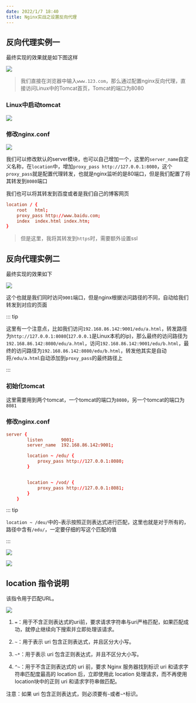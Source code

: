 ```yaml
---
date: 2022/1/7 18:40
title: Nginx实战之设置反向代理
---
```




## 反向代理实例一



最终实现的效果就是如下图这样

![](https://picture.xcye.xyz/image-20220107185228644.png)

>  我们直接在浏览器中输入`www.123.com`，那么通过配置nginx反向代理，直接访问Linux中的Tomcat首页，Tomcat的端口为8080



### Linux中启动tomcat

![](https://picture.xcye.xyz/image-20220107191508755.png)



### 修改nginx.conf

![](https://picture.xcye.xyz/image-20220107191553118.png)

我们可以修改默认的server模块，也可以自己增加一个，这里的`server_name`自定义名称，在`location`中，增加`proxy_pass http://127.0.0.1:8080`，这个`proxy_pass`就是配置代理转发，也就是nginx监听的是80端口，但是我们配置了将其转发到`8080`端口

我们也可以将其转发到百度或者是我们自己的博客网页

```conf
location / {
	root   html;
	proxy_pass http://www.baidu.com;
	index  index.html index.htm;
}
```

> 但是这里，我将其转发到`https`时，需要额外设置ssl



## 反向代理实例二

最终实现的效果如下

![](https://picture.xcye.xyz/image-20220107202733674.png)



这个也就是我们同时访问`9001`端口，但是nginx根据访问路径的不同，自动给我们转发到对应的页面



::: tip

这里有一个注意点，比如我们访问`192.168.86.142:9001/edu/a.html`，转发路径为`http://127.0.0.1:8080`(`127.0.0.1`是Linux本机的ip)，那么最终的访问路径为`192.168.86.142:8080/edu/a.html`，访问`192.168.86.142:9001/edu/b.html`，最终的访问路径为`192.168.86.142:8080/edu/b.html`，转发他其实是自动将`/edu/a.html`自动添加到`proxy_pass`的最终路径上

:::



### 初始化tomcat

这里需要用到两个tomcat，一个tomcat的端口为`8080`，另一个tomcat的端口为`8081`



### 修改nginx.conf

```conf
server {
        listen       9001;
        server_name  192.168.86.142:9001;

        location ~ /edu/ {
            proxy_pass http://127.0.0.1:8080;
        }


        location ~ /vod/ {
            proxy_pass http://127.0.0.1:8081;
        }
    }
```



::: tip

`location ~ /deu/`中的`~`表示按照正则表达式进行匹配，这里也就是对于所有的，路径中含有`/edu/`，一定要仔细的写这个匹配的值

:::



![](https://picture.xcye.xyz/image-20220107204140025.png)

![](https://picture.xcye.xyz/image-20220107204213693.png)



## **location 指令说明** 

 该指令用于匹配URL。

![](https://picture.xcye.xyz/image-20220107204543973.png)

1. `=`：用于不含正则表达式的uri前，要求请求字符串与uri严格匹配，如果匹配成功，就停止继续向下搜索并立即处理该请求。

2. `~`：用于表示 uri 包含正则表达式，并且区分大小写。

3. `~*`：用于表示 uri 包含正则表达式，并且不区分大小写。

4. `^~`：用于不含正则表达式的 uri 前，要求 Nginx 服务器找到标识 uri 和请求字符串匹配度最高的 location 后，立即使用此 location 处理请求，而不再使用 location块中的正则 uri 和请求字符串做匹配。

 注意：如果 uri 包含正则表达式，则必须要有`~`或者`~*`标识。
